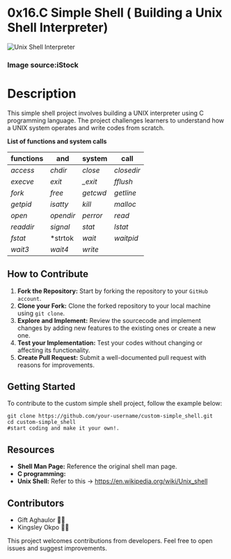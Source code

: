 # 0x16.C Simple Shell ( Building a Unix Shell Interpreter)

![Unix Shell Interpreter](https://pixabay.com/photos/computer-development-c-programming-425208/)

### Image source:iStock

# Description

This simple shell project involves building a UNIX interpreter using C
programming language. The project challenges learners to understand
how a UNIX system operates and write codes from scratch.

**List of functions and system calls**

|functions| and     |  system    |  call      |
|---------|---------|------------|------------|
|*access* |*chdir*  |*close*     |*closedir*  |
|*execve* |*exit*   | *_exit*    | *fflush*   |
|*fork*   |*free*   | *getcwd*   |*getline*   |
|*getpid* |*isatty* |*kill*      |*malloc*    |
|*open*   |*opendir*|*perror*    |*read*      |
|*readdir*|*signal* |*stat*      |*lstat*     |
|*fstat*  |*strtok  |*wait*      |*waitpid*   |
|*wait3*  |*wait4*  |*write*     |

## How to Contribute
1. **Fork the Repository:** Start by forking the repository to your
`GitHub account`.
2. **Clone your Fork:** Clone the forked repository to your local
machine using `git clone`.
3. **Explore and Implement:** Review the sourcecode and implement changes
by adding new features to the existing ones or create a new one.
4. **Test your Implementation:** Test your codes without changing
or affecting its functionality.
5. **Create Pull Request:** Submit a well-documented pull request
with reasons for improvements.

## Getting Started

To contribute to the custom simple shell project, follow the example below:
```
git clone https://github.com/your-username/custom-simple_shell.git
cd custom-simple_shell
#start coding and make it your own!.
```

## Resources
* **Shell Man Page:** Reference the original shell man page.
* **C programming:**
* **Unix Shell:** Refer to this -> <https://en.wikipedia.org/wiki/Unix_shell>

## Contributors
* Gift Aghaulor 👩‍💻
* Kingsley Okpo 👨‍💻

This project welcomes contributions from developers. Feel free to open
issues and suggest improvements.

